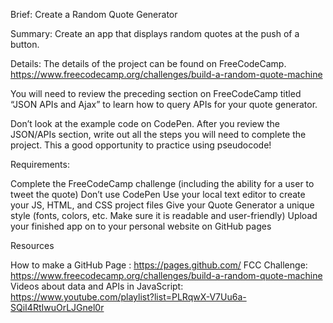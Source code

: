 Brief: Create a Random Quote Generator

Summary:
Create an app that displays random quotes at the push of a button.

Details:
The details of the project can be found on FreeCodeCamp.
https://www.freecodecamp.org/challenges/build-a-random-quote-machine

You will need to review the preceding section on FreeCodeCamp titled “JSON APIs and Ajax” to learn how to query APIs for your quote generator.

Don’t look at the example code on CodePen. After you review the JSON/APIs section, write out all the steps you will need to complete the project. This a good opportunity to practice using pseudocode!

Requirements:

Complete the FreeCodeCamp challenge (including the ability for a user to tweet the quote)
Don’t use CodePen
Use your local text editor to create your JS, HTML, and CSS project files
Give your Quote Generator a unique style (fonts, colors, etc. Make sure it is readable and user-friendly)
Upload your finished app on to your personal website on GitHub pages 


Resources

How to make a GitHub Page : https://pages.github.com/
FCC Challenge: https://www.freecodecamp.org/challenges/build-a-random-quote-machine 
Videos about data and APIs in JavaScript: https://www.youtube.com/playlist?list=PLRqwX-V7Uu6a-SQiI4RtIwuOrLJGnel0r
